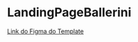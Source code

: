# LandingPageBallerini
 
 <a  target="_blank" href="https://www.figma.com/file/M5YbEn3tzHsl09FqMowt09/BalleBot?node-id=2%3A2" >Link do Figma do Template</a>
